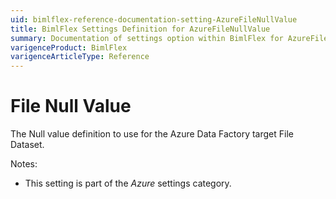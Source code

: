 ```yaml
---
uid: bimlflex-reference-documentation-setting-AzureFileNullValue
title: BimlFlex Settings Definition for AzureFileNullValue
summary: Documentation of settings option within BimlFlex for AzureFileNullValue
varigenceProduct: BimlFlex
varigenceArticleType: Reference
---
```


# File Null Value

The Null value definition to use for the Azure Data Factory target File Dataset.

Notes:

* This setting is part of the *Azure* settings category.

